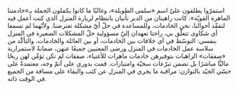 استمرّوا يطلقون عليّ اسم «سلمى الطويلة»، وغالبًا ما كانوا يكملون الجملة بـ«خادمتنا الماهرة القويّة». كانت راهبتان من الدير تأتيان بانتظام لزيارة المنزل الذي كنت أعمل فيه لتفقّد أحوالنا، نحن الخادمات، وللمساعدة في حلّ أيّ مشكلة تعترضنا. ولأنّهما لم تسمعا أي شكاوى تتعلّق بي، راحتا تعهدان إليّ مسؤولية حلّ المشكلات الصغيرة في المنزل بنفسي: التوسّط في أي خلافات بين الخادمات، أو بين العائلة والخادمات، والتأكّد من سلاسة عمل الخادمات في المنزل ورضى المعنيين جميعًا عنهن، ضمانةً لاستمرارية «صفقات» الراهبات بتوفيرهن خادمات ماهرات للأغنياء، صفقات لم تكن تؤمِّن لهن ربحًا ماليًّا مباشرًا بل تضمن تبرّعات سخيّة وامتيازات. قمت بدوري على أتمّ وجه، معتمدةً على حسّي الجيّد بالتوازن: مراقبة ما يجري في المنزل عن كثب والبقاء على مسافة من الجميع في الوقت ذاته.
